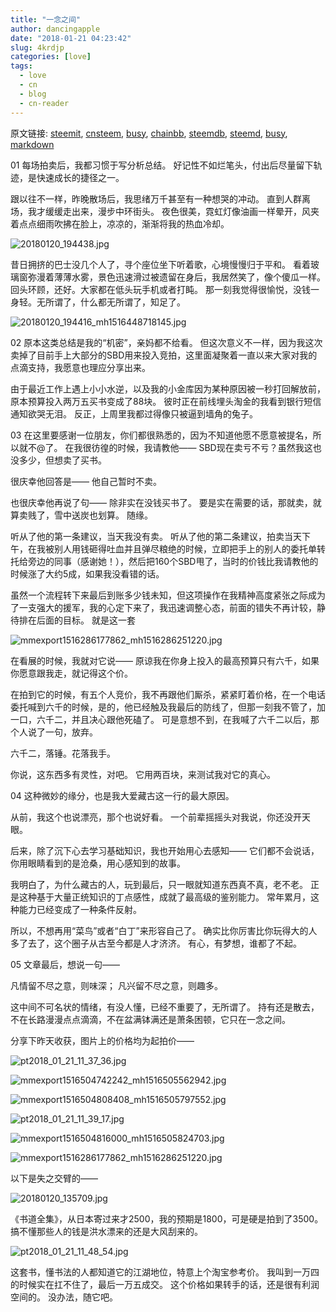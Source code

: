 ```yaml
---
title: "一念之间"
author: dancingapple
date: "2018-01-21 04:23:42"
slug: 4krdjp
categories: [love]
tags: 
  - love
  - cn
  - blog
  - cn-reader
---
```


原文链接: [steemit](https://steemit.com), [cnsteem](https://cnsteem.com), [busy](https://busy.org), [chainbb](https://chainbb.com), [steemdb](https://steemdb.com), [steemd](https://steemd.com), [busy](https://busy.org), [markdown](https://raw.githubusercontent.com/pzhaonet/steem_dancingapple/master/content/post/4krdjp.md)

01
每场拍卖后，我都习惯于写分析总结。
好记性不如烂笔头，付出后尽量留下轨迹，是快速成长的捷径之一。

跟以往不一样，昨晚散场后，我思绪万千甚至有一种想哭的冲动。
直到人群离场，我才缓缓走出来，漫步中环街头。
夜色很美，霓虹灯像油画一样晕开，风夹着点点细雨吹拂在脸上，凉凉的，渐渐将我的热血冷却。

![20180120_194438.jpg](https://steemitimages.com/DQmTbjdvpkvcsRvetWuQK5CmwNAyeCzH6sKFv76GUqqL3C3/20180120_194438.jpg)

昔日拥挤的巴士没几个人了，寻个座位坐下听着歌，心境慢慢归于平和。
看着玻璃窗弥漫着薄薄水雾，景色迅速滑过被遗留在身后，我居然笑了，像个傻瓜一样。回头环顾，还好。大家都在低头玩手机或者打盹。
那一刻我觉得很愉悦，没钱一身轻。无所谓了，什么都无所谓了，知足了。

![20180120_194416_mh1516448718145.jpg](https://steemitimages.com/DQmba5r7DFNDdJS7NnsaLbtSfH9BMxNaqYZMG1ZP9i5pBG5/20180120_194416_mh1516448718145.jpg)

02
原本这类总结是我的“机密”，亲妈都不给看。
但这次意义不一样，因为我这次卖掉了目前手上大部分的SBD用来投入竞拍，这里面凝聚着一直以来大家对我的点滴支持，我愿意也理应分享出来。

由于最近工作上遇上小小水逆，以及我的小金库因为某种原因被一秒打回解放前，原本预算投入两万五买书变成了88块。
彼时正在前线埋头淘金的我看到银行短信通知欲哭无泪。
反正，上周里我都过得像只被逼到墙角的兔子。

03
在这里要感谢一位朋友，你们都很熟悉的，因为不知道他愿不愿意被提名，所以就不@了。
在我很彷徨的时候，我请教他——
SBD现在卖亏不亏？虽然我这也没多少，但想卖了买书。

很庆幸他回答是——
他自己暂时不卖。

也很庆幸他再说了句——
除非实在没钱买书了。
要是实在需要的话，那就卖，就算卖贱了，雪中送炭也划算。
随缘。

听从了他的第一条建议，当天我没有卖。
听从了他的第二条建议，拍卖当天下午，在我被别人用钱砸得吐血并且弹尽粮绝的时候，立即把手上的别人的委托单转托给旁边的同事（感谢她！），然后把160个SBD甩了，当时的价钱比我请教他的时候涨了大约5成，如果我没看错的话。

虽然一个流程转下来最后到账多少钱未知，但这项操作在我精神高度紧张之际成为了一支强大的援军，我的心定下来了，我迅速调整心态，前面的错失不再计较，静待排在后面的目标。
就是这一套

![mmexport1516286177862_mh1516286251220.jpg](https://steemitimages.com/DQmaK8UXrmJU3hPqbWJpSHM1U9AmTQWcCP8azDy62Lniub1/mmexport1516286177862_mh1516286251220.jpg)


在看展的时候，我就对它说——
原谅我在你身上投入的最高预算只有六千，如果你愿意跟我走，就记得这个价。

在拍到它的时候，有五个人竞价，我不再跟他们厮杀，紧紧盯着价格，在一个电话委托喊到六千的时候，是的，他已经触及我最后的防线了，但那一刻我不管了，加一口，六千二，并且决心跟他死磕了。
可是意想不到，在我喊了六千二以后，那个人说了一句，放弃。

六千二，落锤。花落我手。

你说，这东西多有灵性，对吧。
它用两百块，来测试我对它的真心。

04
这种微妙的缘分，也是我大爱藏古这一行的最大原因。

从前，我这个也说漂亮，那个也说好看。
一个前辈摇摇头对我说，你还没开天眼。

后来，除了沉下心去学习基础知识，我也开始用心去感知——
它们都不会说话，你用眼睛看到的是沧桑，用心感知到的故事。

我明白了，为什么藏古的人，玩到最后，只一眼就知道东西真不真，老不老。
正是这种基于大量正统知识的丁点感性，成就了最高级的鉴别能力。
常年累月，这种能力已经变成了一种条件反射。

所以，不想再用“菜鸟”或者“白丁”来形容自己了。
确实比你厉害比你玩得大的人多了去了，这个圈子从古至今都是人才济济。
有心，有梦想，谁都了不起。

05
文章最后，想说一句——

凡情留不尽之意，则味深；
凡兴留不尽之意，则趣多。

这中间不可名状的情绪，有没人懂，已经不重要了，无所谓了。
持有还是散去，不在长路漫漫点点滴滴，不在盆满钵满还是萧条困顿，它只在一念之间。

分享下昨天收获，图片上的价格均为起拍价——

![pt2018_01_21_11_37_36.jpg](https://steemitimages.com/DQmTqfh9mnNGzsXPj3uBFkFmzBoNB8DyVPDGuxDbmeKdeBM/pt2018_01_21_11_37_36.jpg)

![mmexport1516504742242_mh1516505562942.jpg](https://steemitimages.com/DQmXco8N8ZfRDaVCbKpf3RaP3tzSQh3wY1deFT6PFzsr5DJ/mmexport1516504742242_mh1516505562942.jpg)

![mmexport1516504808408_mh1516505797552.jpg](https://steemitimages.com/DQmfV6g1ecSrhc8Ru4ycSSTgJvM9HEeX5ekCnaGsRgsk5pE/mmexport1516504808408_mh1516505797552.jpg)

![pt2018_01_21_11_39_17.jpg](https://steemitimages.com/DQmeGfUS4rvVhELBjSgrQ6eXTcffqVhmRjZ25BjupZKh9UY/pt2018_01_21_11_39_17.jpg)

![mmexport1516504816000_mh1516505824703.jpg](https://steemitimages.com/DQmWhY3QfjCUKi9duQC9DSxEZ7P1GCqJgqvQnXzcfMUZYKz/mmexport1516504816000_mh1516505824703.jpg)

![mmexport1516286177862_mh1516286251220.jpg](https://steemitimages.com/DQmaK8UXrmJU3hPqbWJpSHM1U9AmTQWcCP8azDy62Lniub1/mmexport1516286177862_mh1516286251220.jpg)


以下是失之交臂的——

![20180120_135709.jpg](https://steemitimages.com/DQmXkmdoTEDw5fKAPpto4LAEgnrMe29BUMaJjAMVNBynC88/20180120_135709.jpg)

《书道全集》，从日本寄过来才2500，我的预期是1800，可是硬是拍到了3500。搞不懂那些人的钱是洪水漂来的还是大风刮来的。

![pt2018_01_21_11_48_54.jpg](https://steemitimages.com/DQmTjdTvNNM979R1aXiQJB4QFDPvHaJLe5ZEEvogT8nfHTi/pt2018_01_21_11_48_54.jpg)

这套书，懂书法的人都知道它的江湖地位，特意上个淘宝参考价。
我叫到一万四的时候实在扛不住了，最后一万五成交。
这个价格如果转手的话，还是很有利润空间的。
没办法，随它吧。
